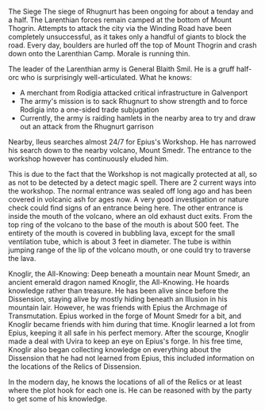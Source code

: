 The Siege
The siege of Rhugnurt has been ongoing for about a tenday and a half. The Larenthian forces remain camped at the bottom of Mount Thogrin. Attempts to attack the city via the Winding Road have been completely unsuccessful, as it takes only a handful of giants to block the road. Every day, boulders are hurled off the top of Mount Thogrin and crash down onto the Larenthian Camp. Morale is running thin.

The leader of the Larenthian army is General Blaith Smil. He is a gruff half-orc who is surprisingly well-articulated. What he knows:
- A merchant from Rodigia attacked critical infrastructure in Galvenport
- The army's mission is to sack Rhugnurt to show strength and to force Rodigia into a one-sided trade subjugation
- Currently, the army is raiding hamlets in the nearby area to try and draw out an attack from the Rhugnurt garrison

Nearby, Ileus searches almost 24/7 for Epius's Workshop. He has narrowed his search down to the nearby volcano, Mount Smedr. The entrance to the workshop however has continuously eluded him.

This is due to the fact that the Workshop is not magically protected at all, so as not to be detected by a detect magic spell. There are 2 current ways into the workshop. The normal entrance was sealed off long ago and has been covered in volcanic ash for ages now. A very good investigation or nature check could find signs of an entrance being here. The other entrance is inside the mouth of the volcano, where an old exhaust duct exits. From the top ring of the volcano to the base of the mouth is about 500 feet. The entirety of the mouth is covered in bubbling lava, except for the small ventilation tube, which is about 3 feet in diameter. The tube is within jumping range of the lip of the volcano mouth, or one could try to traverse the lava.

Knoglir, the All-Knowing:
Deep beneath a mountain near Mount Smedr, an ancient emerald dragon named Knoglir, the All-Knowing. He hoards knowledge rather than treasure. He has been alive since before the Dissension, staying alive by mostly hiding beneath an Illusion in his mountain lair. However, he was friends with Epius the Archmage of Transmutation. Epius worked in the forge of Mount Smedr for a bit, and Knoglir became friends with him during that time. Knoglir learned a lot from Epius, keeping it all safe in his perfect memory. After the scourge, Knoglir made a deal with Uvira to keep an eye on Epius's forge. In his free time, Knoglir also began collecting knowledge on everything about the Dissension that he had not learned from Epius, this included information on the locations of the Relics of Dissension.

In the modern day, he knows the locations of all of the Relics or at least where the plot hook for each one is. He can be reasoned with by the party to get some of his knowledge.